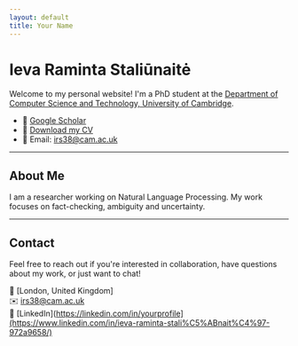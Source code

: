 ```yaml
---
layout: default
title: Your Name
---
```


# Ieva Raminta Staliūnaitė

Welcome to my personal website! I'm a PhD student at the [Department of Computer Science and Technology, University of Cambridge](https://www.cst.cam.ac.uk/people/irs38).

- 🔗 [Google Scholar](https://scholar.google.com/citations?user=6RuW6IoAAAAJ&hl=en&inst=6810896796868835251)
- 📄 [Download my CV](IevaStaliunaiteCV2025.pdf)
- 📧 Email: [irs38@cam.ac.uk](mailto:irs38@cam.ac.uk)

---

## About Me

I am a researcher working on Natural Language Processing. My work focuses on fact-checking, ambiguity and uncertainty.

---

## Contact

Feel free to reach out if you're interested in collaboration, have questions about my work, or just want to chat!

📍 [London, United Kingdom]  
✉️ [irs38@cam.ac.uk](mailto:irs38@cam.ac.uk)  
💼 [LinkedIn](https://linkedin.com/in/yourprofile](https://www.linkedin.com/in/ieva-raminta-stali%C5%ABnait%C4%97-972a9658/)
